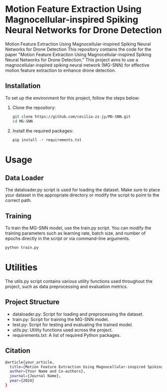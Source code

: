 # Motion Feature Extraction Using Magnocellular-inspired Spiking Neural Networks for Drone Detection
Motion Feature Extraction Using Magnocellular-inspired Spiking Neural Networks for Drone Detection
This repository contains the code for the paper "Motion Feature Extraction Using Magnocellular-inspired Spiking Neural Networks for Drone Detection." This project aims to use a magnocellular-inspired spiking neural network (MG-SNN) for effective motion feature extraction to enhance drone detection.

## Installation
To set up the environment for this project, follow the steps below:
1. Clone the repository:
   ```bash
   git clone https://github.com/cecilia-zz-jy/MG-SNN.git
   cd MG-SNN

2. Install the required packages:
   ```bash
   pip install -r requirements.txt
    ```
# Usage
## Data Loader
The dataloader.py script is used for loading the dataset. Make sure to place your dataset in the appropriate directory or modify the script to point to the correct path.

## Training
To train the MG-SNN model, use the train.py script. You can modify the training parameters such as learning rate, batch size, and number of epochs directly in the script or via command-line arguments.
   ```bash
   python train.py
   ```
# Utilities
The utils.py script contains various utility functions used throughout the project, such as data preprocessing and evaluation metrics.
## Project Structure
* dataloader.py: Script for loading and preprocessing the dataset.
* train.py: Script for training the MG-SNN model.
* test.py: Script for testing and evaluating the trained model.
* utils.py: Utility functions used across the project.
* requirements.txt: A list of required Python packages.

## Citation

  ```bash
  @article{your_article,
    title={Motion Feature Extraction Using Magnocellular-inspired Spiking Neural Networks for Drone Detection},
    author={Your Name and Co-authors},
    journal={Journal Name},
    year={2024}
  }
  ```
